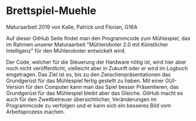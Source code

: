 # Brettspiel-Muehle
Maturaarbeit 2019 von Kalle, Patrick und Florian, G16A

Auf dieser GitHub Seite findet man den Programmcode zum Mühlespiel, das im Rahmen unserer Maturaarbeit "Mühleroboter 2.0 mit Künstlicher Intelligenz" für den Mühleroboter entwickelt wird.

Der Code, welcher für die Steuerung der Hardware nötig ist, wird hier aber noch nicht veröffentlicht, vielleicht aber in Zukunft oder er wird im Logbuch eingetragen.
Das Ziel ist es, bis zu den Zwischenpräsentationen das Grundgerüst für das Mühlespiel fertig gestellt zu haben. Mit einer GUI-Version für den Computer kann man das Spiel besser Präsentieren, das Grundgerüst für das Mühlespiel bleibt aber das Gleiche.
GitHub macht es auch für den Zweitbetreuer übersichtlicher, Veränderungen im Programmcode zu verfolgen und er kann sich ein besseres Bild vom Arbeitsprozess machen.
